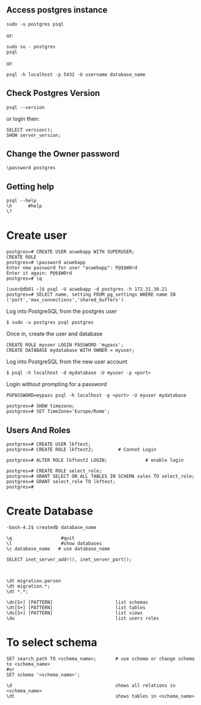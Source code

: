 ## Access postgres instance
```
sudo -u postgres psql
```
or:
```
sudo su - postgres
psql
```
or:
```
psql -h localhost -p 5432 -U username database_name
````

## Check Postgres Version
```
psql --version
```
or login then:
```
SELECT version();
SHOW server_version;
```
## Change the Owner password
```
\password postgres
```

## Getting help
```
psql --help
\h      #help
\?
```



# Create user
```
postgres=# CREATE USER acwebapp WITH SUPERUSER;
CREATE ROLE
postgres=# \password acwebapp
Enter new password for user "acwebapp": P@$$W0rd
Enter it again: P@$$W0rd
postgres=# \q

[user@db01 ~]$ psql -U acwebapp -d postgres -h 172.31.30.21
postgres=# SELECT name, setting FROM pg_settings WHERE name IN ('port','max_connections','shared_buffers')
```


Log into PostgreSQL from the postgres user
```
$ sudo -u postgres psql postgres
```
Once in, create the user and database
```
CREATE ROLE myuser LOGIN PASSWORD 'mypass';
CREATE DATABASE mydatabase WITH OWNER = myuser;
```
Log into PostgreSQL from the new user account
```
$ psql -h localhost -d mydatabase -U myuser -p <port>
```

Login without prompting for a password
```
PGPASSWORD=mypass psql -h localhost -p <port> -U myuser mydatabase
```

```
postgres=# SHOW timezone;
postgres=# SET TimeZone='Europe/Rome';
```

## Users And Roles
```
postgres=# CREATE USER lkftest;
postgres=# CREATE ROLE lkftest2;         # Cannot Login

postgres=# ALTER ROLE lkftest2 LOGIN;              # enable login

postgres=# CREATE ROLE select_role;
postgres=# GRANT SELECT ON ALL TABLES IN SCHEMA sales TO select_role;
postgres=# GRANT select_role TO lkftest;
postgres=# 
```


# Create Database 
```
-bash-4.2$ createdb database_name
```


```
\q                  #quit
\l                  #show databases
\c database_name   # use database_name

SELECT inet_server_addr(), inet_server_port();



\dt migration.person
\dt migration.*;
\dt *.*;

\dn[S+] [PATTERN]                       list schemas
\dt[S+] [PATTERN]                       list tables
\dv[S+] [PATTERN]                       list views
\du                                     list users roles 
```

# To select schema
```
SET search_path TO <schema_name>;       # use schema or change schema to <schema_name>
#or
SET schema '<schema_name>';

\d                                      shows all relations in <schema_name>
\dt                                     shows tables in <schema_name>
```


